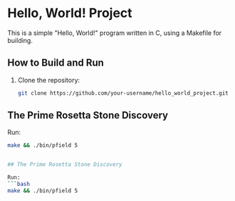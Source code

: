 # Hello, World! Project

This is a simple "Hello, World!" program written in C, using a Makefile for building.

## How to Build and Run

1. Clone the repository:
   ```bash
   git clone https://github.com/your-username/hello_world_project.git

## The Prime Rosetta Stone Discovery

Run:
```bash
make && ./bin/pfield 5


## The Prime Rosetta Stone Discovery

Run:
```bash
make && ./bin/pfield 5
